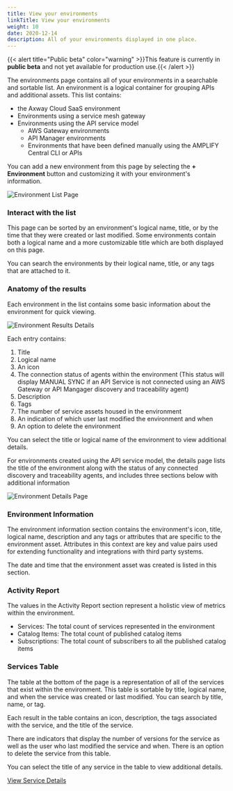 ```yaml
---
title: View your environments
linkTitle: View your environments
weight: 10
date: 2020-12-14
description: All of your environments displayed in one place.
---
```


{{< alert title="Public beta" color="warning" >}}This feature is currently in **public beta** and not yet available for production use.{{< /alert >}}

The environments page contains all of your environments in a searchable and sortable list. An environment is a logical container for grouping APIs and additional assets. This list contains:

* the Axway Cloud SaaS environment
* Environments using a service mesh gateway
* Environments using the API service model
    * AWS Gateway environments
    * API Manager environments
    * Environments that have been defined manually using the AMPLIFY Central CLI or APIs

You can add a new environment from this page by selecting the **+ Environment** button and customizing it with your environment's information.

![Environment List Page](/Images/central/env_and_gateway_mgmt/EnvironmentListPage.png)

### Interact with the list

This page can be sorted by an environment's logical name, title, or by the time that they were created or last modified. Some environments contain both a logical name and a more customizable title which are both displayed on this page.

You can search the environments by their logical name, title, or any tags that are attached to it.

### Anatomy of the results

Each environment in the list contains some basic information about the environment for quick viewing.

![Environment Results Details](/Images/central/env_and_gateway_mgmt/EnvironmentListResult.png)

Each entry contains:

1. Title
2. Logical name
3. An icon
4. The connection status of agents within the environment (This status will display MANUAL SYNC if an API Service is not connected using an AWS Gateway or API Mangager discovery and traceability agent)
5. Description
6. Tags
7. The number of service assets housed in the environment
8. An indication of which user last modified the environment and when
9. An option to delete the environment

You can select the title or logical name of the environment to view additional details.

For environments created using the API service model, the details page lists the title of the environment along with the status of any connected discovery and traceability agents, and includes three sections below with additional information

![Environment Details Page](/Images/central/env_and_gateway_mgmt/EnvironmentDetailsPage.png)

### Environment Information

The environment information section contains the environment's icon, title, logical name, description and any tags or attributes that are specific to the environment asset. Attributes in this context are key and value pairs used for extending functionality and integrations with third party systems.

The date and time that the environment asset was created is listed in this section.

### Activity Report

The values in the Activity Report section represent a holistic view of metrics within the environment.

* Services: The total count of services represented in the environment
* Catalog Items: The total count of published catalog items
* Subscriptions: The total count of subscribers to all the published catalog items

### Services Table

The table at the bottom of the page is a representation of all of the services that exist within the environment. This table is sortable by title, logical name, and when the service was created or last modified. You can search by title, name, or tag.

Each result in the table contains an icon, description, the tags associated with the service, and the title of the service.

There are indicators that display the number of versions for the service as well as the user who last modified the service and when. There is an option to delete the service from this table.

You can select the title of any service in the table to view additional details.

[View Service Details](/docs/central/env_gw_mgmt/api_service_details/)
